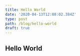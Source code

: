 ```yaml
---
title: Hello World
date: '2020-04-13T12:08:02.384Z'
type: post
path: /blog/hello-world
draft: true
---
```

## Hello World